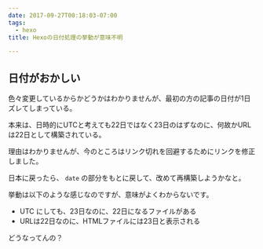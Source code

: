 ```yaml
---
date: 2017-09-27T00:18:03-07:00
tags:
  - hexo
title: Hexoの日付処理の挙動が意味不明

---
```


## 日付がおかしい

色々変更しているからかどうかはわかりませんが、最初の方の記事の日付が1日ズレてしまっている。

本来は、日時的にUTCと考えても22日ではなく23日のはずなのに、何故かURLは22日として構築されている。

理由はわかりませんが、今のところはリンク切れを回避するためにリンクを修正しました。

日本に戻ったら、 `date` の部分をもとに戻して、改めて再構築しようかなと。

挙動は以下のような感じなのですが、意味がよくわからないです。

- UTC にしても、23日なのに、22日になるファイルがある
- URLは22日なのに、HTMLファイルには23日と表示される

どうなってんの？
